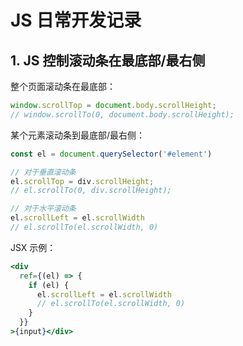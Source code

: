 # JS 日常开发记录

## 1. JS 控制滚动条在最底部/最右侧

整个页面滚动条在最底部：
```js
window.scrollTop = document.body.scrollHeight;
// window.scrollTo(0, document.body.scrollHeight);
```

某个元素滚动条到最底部/最右侧：
```js
const el = document.querySelector('#element')

// 对于垂直滚动条
el.scrollTop = div.scrollHeight;
// el.scrollTo(0, div.scrollHeight);

// 对于水平滚动条
el.scrollLeft = el.scrollWidth
// el.scrollTo(el.scrollWidth, 0)
```

JSX 示例：
```jsx
<div
  ref={(el) => {
    if (el) {
      el.scrollLeft = el.scrollWidth
      // el.scrollTo(el.scrollWidth, 0)
    }
  }}
>{input}</div>
```
